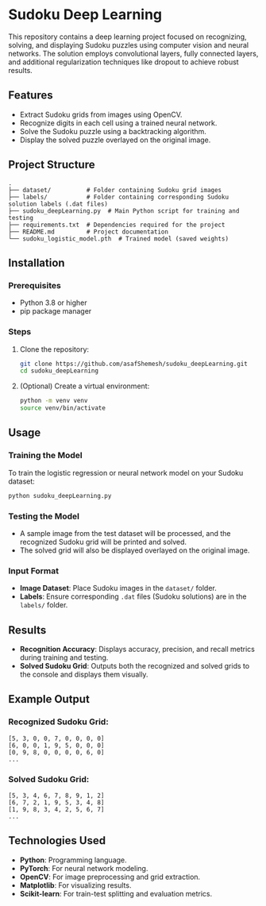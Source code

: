 # Sudoku Deep Learning

This repository contains a deep learning project focused on recognizing, solving, and displaying Sudoku puzzles using computer vision and neural networks. The solution employs convolutional layers, fully connected layers, and additional regularization techniques like dropout to achieve robust results.

## Features
- Extract Sudoku grids from images using OpenCV.
- Recognize digits in each cell using a trained neural network.
- Solve the Sudoku puzzle using a backtracking algorithm.
- Display the solved puzzle overlayed on the original image.

## Project Structure
```
.
├── dataset/          # Folder containing Sudoku grid images
├── labels/           # Folder containing corresponding Sudoku solution labels (.dat files)
├── sudoku_deepLearning.py  # Main Python script for training and testing
├── requirements.txt  # Dependencies required for the project
├── README.md         # Project documentation
└── sudoku_logistic_model.pth  # Trained model (saved weights)
```

## Installation
### Prerequisites
- Python 3.8 or higher
- pip package manager

### Steps
1. Clone the repository:
   ```bash
   git clone https://github.com/asafShemesh/sudoku_deepLearning.git
   cd sudoku_deepLearning
   ```

2. (Optional) Create a virtual environment:
   ```bash
   python -m venv venv
   source venv/bin/activate  
   ```
   
## Usage
### Training the Model
To train the logistic regression or neural network model on your Sudoku dataset:
```bash
python sudoku_deepLearning.py
```

### Testing the Model
- A sample image from the test dataset will be processed, and the recognized Sudoku grid will be printed and solved.
- The solved grid will also be displayed overlayed on the original image.

### Input Format
- **Image Dataset**: Place Sudoku images in the `dataset/` folder.
- **Labels**: Ensure corresponding `.dat` files (Sudoku solutions) are in the `labels/` folder.

## Results
- **Recognition Accuracy**: Displays accuracy, precision, and recall metrics during training and testing.
- **Solved Sudoku Grid**: Outputs both the recognized and solved grids to the console and displays them visually.

## Example Output
### Recognized Sudoku Grid:
```
[5, 3, 0, 0, 7, 0, 0, 0, 0]
[6, 0, 0, 1, 9, 5, 0, 0, 0]
[0, 9, 8, 0, 0, 0, 0, 6, 0]
...
```

### Solved Sudoku Grid:
```
[5, 3, 4, 6, 7, 8, 9, 1, 2]
[6, 7, 2, 1, 9, 5, 3, 4, 8]
[1, 9, 8, 3, 4, 2, 5, 6, 7]
...
```

## Technologies Used
- **Python**: Programming language.
- **PyTorch**: For neural network modeling.
- **OpenCV**: For image preprocessing and grid extraction.
- **Matplotlib**: For visualizing results.
- **Scikit-learn**: For train-test splitting and evaluation metrics.